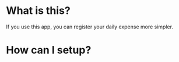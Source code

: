 # What is this?

If you use this app, you can register your daily expense more simpler.

# How can I setup?



